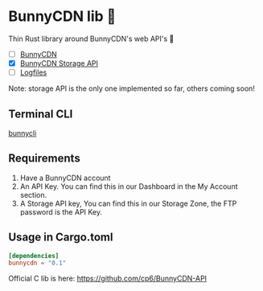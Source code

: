 # BunnyCDN lib 🐰

Thin Rust library around BunnyCDN's web API's 🐇

* [ ] [BunnyCDN](https://docs.bunny.net/reference/bunnynet-api-overview)
* [x] [BunnyCDN Storage API](https://docs.bunny.net/reference/storagezonepublic_index)
* [ ] [Logfiles](https://support.bunnycdn.com/hc/en-us/articles/360018952591-How-do-I-download-my-logs-via-the-API-)

Note: storage API is the only one implemented so far, others coming soon!

## Terminal CLI

[bunnycli](https://github.com/publicarray/bunnycli)

## Requirements

 1. Have a BunnyCDN account
 2. An API Key. You can find this in our Dashboard in the My Account section.
 3. A Storage API key, You can find this in our Storage Zone, the FTP password is the API Key.

## Usage in Cargo.toml

```toml
[dependencies]
bunnycdn = "0.1"
```

Official C lib is here: https://github.com/cp6/BunnyCDN-API
